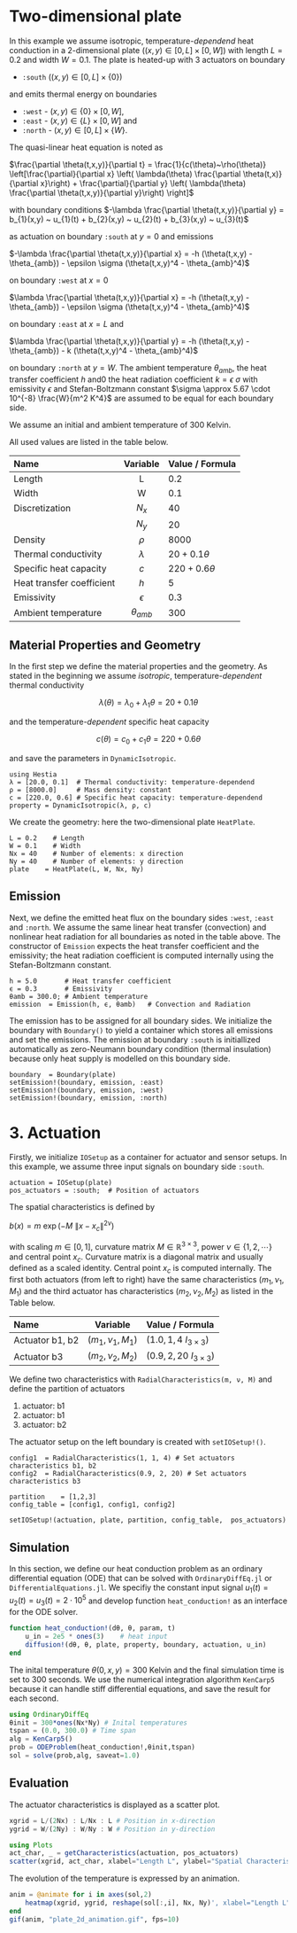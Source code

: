 # Two-dimensional plate
In this example we assume isotropic, temperature-*dependend* heat conduction in a 2-dimensional plate ($(x,y) \in [0,L] \times [0,W]$) with length $L=0.2$ and width $W=0.1$. The plate is heated-up with 3 actuators on boundary 
- `:south` ($(x,y) \in [0,L] \times \{0\}$) 

and emits thermal energy on boundaries 
- `:west` - $(x,y) \in \{0\} \times [0,W]$, 
- `:east` - $(x,y) \in \{L\} \times [0,W]$ and 
- `:north` - $(x,y) \in [0,L] \times \{W\}$.  

The quasi-linear heat equation is noted as

$\frac{\partial \theta(t,x,y)}{\partial t} = \frac{1}{c(\theta)~\rho(\theta)} \left[\frac{\partial}{\partial x} \left( \lambda(\theta) \frac{\partial \theta(t,x)}{\partial x}\right) + \frac{\partial}{\partial y} \left( \lambda(\theta) \frac{\partial \theta(t,x,y)}{\partial y}\right) \right]$


with boundary conditions
$-\lambda \frac{\partial \theta(t,x,y)}{\partial y} = b_{1}(x,y) ~ u_{1}(t) + b_{2}(x,y) ~ u_{2}(t) + b_{3}(x,y) ~ u_{3}(t)$

as actuation on boundary `:south` at $y=0$ and emissions

$-\lambda \frac{\partial \theta(t,x,y)}{\partial x} = -h (\theta(t,x,y) - \theta_{amb}) - \epsilon \sigma (\theta(t,x,y)^4 - \theta_{amb}^4)$

on boundary `:west` at $x=0$

$\lambda \frac{\partial \theta(t,x,y)}{\partial x} = -h (\theta(t,x,y) - \theta_{amb}) - \epsilon \sigma (\theta(t,x,y)^4 - \theta_{amb}^4)$

on boundary `:east` at $x=L$ and 

$\lambda \frac{\partial \theta(t,x,y)}{\partial y} = -h (\theta(t,x,y) - \theta_{amb}) - k (\theta(t,x,y)^4 - \theta_{amb}^4)$

on boundary `:north` at $y=W$. The ambient temperature $\theta_{amb}$, the heat transfer coefficient $h$ and0 the heat radiation coefficient $k = \epsilon ~ \sigma$ with emissivity $\epsilon$  and Stefan-Boltzmann constant $\sigma \approx 5.67 \cdot 10^{-8} \frac{W}{m^2 K^4}$ are assumed to be equal for each boundary side. 

We assume an initial and ambient temperature of $300$ Kelvin. 

All used values are listed in the table below.

| Name                      | Variable      | Value / Formula     |
| :---                      |    :----:     |  :--- |
| Length                    | L             | 0.2   |
| Width                     | W             | 0.1   |
| Discretization            | $N_{x}$       | 40    |
|                           | $N_{y}$       | 20    |
| Density                   | $\rho$        | 8000              |
| Thermal conductivity      | $\lambda$     |  $20 + 0.1 \theta$  |
| Specific heat capacity    | $c$           | $220 + 0.6 \theta$  |
| Heat transfer coefficient | $h$           | 5     |
| Emissivity                | $\epsilon$    | 0.3   |
| Ambient temperature       | $\theta_{amb}$| 300   |

## Material Properties and Geometry
In the first step we define the material properties and the geometry. As stated in the beginning we assume *isotropic*, temperature-*dependent* thermal conductivity
```math
\lambda(\theta) = \lambda_{0} + \lambda_{1} \theta =  20 + 0.1 \theta
```
and the temperature-*dependent* specific heat capacity
```math
c(\theta) = c_{0} + c_{1} \theta =  220 + 0.6 \theta
```
and save the parameters in `DynamicIsotropic`. 

```@example 2d_plate
using Hestia
λ = [20.0, 0.1]  # Thermal conductivity: temperature-dependend
ρ = [8000.0]     # Mass density: constant
c = [220.0, 0.6] # Specific heat capacity: temperature-dependend
property = DynamicIsotropic(λ, ρ, c)
```

We create the geometry: here the two-dimensional plate `HeatPlate`.
```@example 2d_plate
L = 0.2    # Length
W = 0.1    # Width
Nx = 40    # Number of elements: x direction
Ny = 40    # Number of elements: y direction
plate    = HeatPlate(L, W, Nx, Ny)
```

## Emission
Next, we define the emitted heat flux on the boundary sides `:west`, `:east` and `:north`. We assume the same linear heat transfer (convection) and nonlinear heat radiation for all boundaries as noted in the table above. The constructor of `Emission` expects the heat transfer coefficient and the emissivity; the heat radiation coefficient is computed internally using the Stefan-Boltzmann constant. 

```@example 2d_plate
h = 5.0       # Heat transfer coefficient
ϵ = 0.3       # Emissivity
θamb = 300.0; # Ambient temperature
emission  = Emission(h, ϵ, θamb)   # Convection and Radiation
```
The emission has to be assigned for all boundary sides. We initialize the boundary with `Boundary()` to yield a container which stores all emissions and set the emissions. The emission at boundary `:south` is initiallized automatically as zero-Neumann boundary condition (thermal insulation) because only heat supply is modelled on this boundary side.

```@example 2d_plate
boundary  = Boundary(plate)
setEmission!(boundary, emission, :east)
setEmission!(boundary, emission, :west)
setEmission!(boundary, emission, :north)
```

# 3. Actuation
Firstly, we initialize `IOSetup` as a container for actuator and sensor setups. In this example, we assume three input signals on boundary side `:south`. 
```@example 2d_plate
actuation = IOSetup(plate)
pos_actuators = :south;  # Position of actuators
```

The spatial characteristics is defined by

$b(x) = m ~ \exp(-M ~ \lVert x - x_{c} \rVert^{2 \nu})$

with scaling $m \in [0,1]$, curvature matrix $M \in \mathbb{R}^{3 \times 3}$, power $\nu \in \{1,2,\cdots\}$ and central point $x_{c}$. Curvature matrix is a diagonal matrix and usually defined as a scaled identity. Central point $x_{c}$ is computed internally. The first both actuators (from left to right) have the same characteristics $(m_{1}, \nu_{1}, M_{1})$ and the third actuator has characteristics $(m_{2}, \nu_{2}, M_{2})$ as listed in the Table below.


| Name               | Variable                 | Value / Formula              |
| :---               |    :----:                |  :---                        |
| Actuator b1, b2    | $(m_{1}, \nu_{1}, M_{1})$|  $(1.0, 1, 4~I_{3\times3})$  |
| Actuator b3        | $(m_{2}, \nu_{2}, M_{2})$|  $(0.9, 2, 20~I_{3\times3})$ |

We define two characteristics with `RadialCharacteristics(m, ν, M)` and define the partition of actuators
1. actuator: b1
2. actuator: b1 
3. actuator: b2

The actuator setup on the left boundary is created with `setIOSetup!()`. 

```@example 2d_plate
config1  = RadialCharacteristics(1, 1, 4) # Set actuators characteristics b1, b2
config2  = RadialCharacteristics(0.9, 2, 20) # Set actuators characteristics b3

partition    = [1,2,3]
config_table = [config1, config1, config2]

setIOSetup!(actuation, plate, partition, config_table,  pos_actuators)
```

## Simulation
In this section, we define our heat conduction problem as an ordinary differential equation (ODE) that can be solved with `OrdinaryDiffEq.jl` or `DifferentialEquations.jl`. We specifiy the constant input signal $u_{1}(t)=u_{2}(t)=u_{3}(t)=2\cdot 10^{5}$ and develop function `heat_conduction!` as an interface for the ODE solver. 

```julia
function heat_conduction!(dθ, θ, param, t)
    u_in = 2e5 * ones(3)    # heat input
    diffusion!(dθ, θ, plate, property, boundary, actuation, u_in)
end
```

The inital temperature $\theta(0,x,y)=300$ Kelvin and the final simulation time is set to $300$ seconds. We use the numerical integration algorithm `KenCarp5` because it can handle stiff differential equations, and save the result for each second. 

```julia
using OrdinaryDiffEq
θinit = 300*ones(Nx*Ny) # Inital temperatures
tspan = (0.0, 300.0) # Time span
alg = KenCarp5()
prob = ODEProblem(heat_conduction!,θinit,tspan)
sol = solve(prob,alg, saveat=1.0)
```

## Evaluation
The actuator characteristics is displayed as a scatter plot.

```julia
xgrid = L/(2Nx) : L/Nx : L # Position in x-direction
ygrid = W/(2Ny) : W/Ny : W # Position in y-direction

using Plots
act_char, _ = getCharacteristics(actuation, pos_actuators)
scatter(xgrid, act_char, xlabel="Length L", ylabel="Spatial Characteristics",label=["Actuator 1" "Actuator 2" "Actuator 3"], legend=:bottomright, linewidth=3)
```

The evolution of the temperature is expressed by an animation.
```julia
anim = @animate for i in axes(sol,2)
    heatmap(xgrid, ygrid, reshape(sol[:,i], Nx, Ny)', xlabel="Length L", ylabel="Width W", title=string("Temperature at Time ",sol.t[i], " seconds") )
end
gif(anim, "plate_2d_animation.gif", fps=10)
```